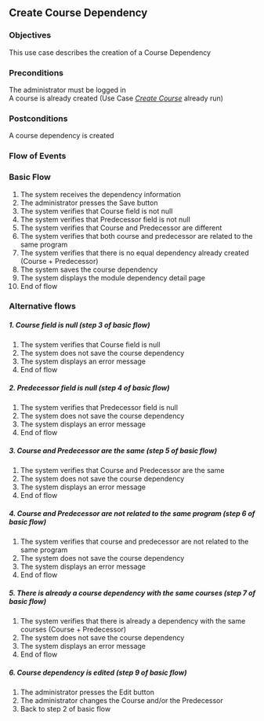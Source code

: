 ## Create Course Dependency

### Objectives 
This use case describes the creation of a Course Dependency

### Preconditions
The administrator must be logged in  
A course is already created (Use Case [*Create Course*](https://github.com/FieloIncentiveAutomation/fieloelr/blob/feature/elrbackend/doc/UC-ELR-0001-Create%20Course.md) already run)

### Postconditions
A course dependency is created

### Flow of Events

### Basic Flow
   1. The system receives the dependency information
   2. The administrator presses the Save button
   3. The system verifies that Course field is not null
   4. The system verifies that Predecessor field is not null
   5. The system verifies that Course and Predecessor are different
   6. The system verifies that both course and predecessor are related to the same program
   7. The system verifies that there is no equal dependency already created (Course + Predecessor)
   8. The system saves the course dependency
   9. The system displays the module dependency detail page
   10. End of flow
 
### Alternative flows

##### 1. Course field is null (step 3 of basic flow)
   1. The system verifies that Course field is null
   2. The system does not save the course dependency
   3. The system displays an error message
   4. End of flow

##### 2. Predecessor field is null (step 4 of basic flow)
   1. The system verifies that Predecessor field is null
   2. The system does not save the course dependency
   3. The system displays an error message
   4. End of flow

##### 3. Course and Predecessor are the same (step 5 of basic flow)
   1. The system verifies that Course and Predecessor are the same
   2. The system does not save the course dependency
   3. The system displays an error message
   4. End of flow

##### 4. Course and Predecessor are not related to the same program (step 6 of basic flow)
   1. The system verifies that course and predecessor are not related to the same program
   2. The system does not save the course dependency
   3. The system displays an error message
   4. End of flow
##### 5. There is already a course dependency with the same courses (step 7 of basic flow)
   1. The system verifies that there is already a dependency with the same courses (Course + Predecessor)
   2. The system does not save the course dependency
   3. The system displays an error message
   4. End of flow

##### 6. Course dependency is edited (step 9 of basic flow)
   1. The administrator presses the Edit button
   2. The administrator changes the Course and/or the Predecessor
   3. Back to step 2 of basic flow
